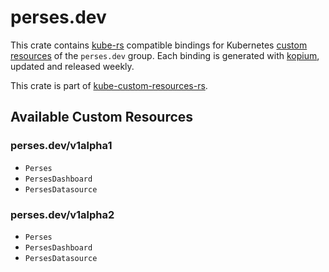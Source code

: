 <!--
SPDX-FileCopyrightText: The kube-custom-resources-rs Authors
SPDX-License-Identifier: 0BSD
 -->

# perses.dev

This crate contains [kube-rs](https://kube.rs/) compatible bindings for Kubernetes [custom resources](https://kubernetes.io/docs/tasks/extend-kubernetes/custom-resources/custom-resource-definitions/) of the `perses.dev` group. Each binding is generated with [kopium](https://github.com/kube-rs/kopium), updated and released weekly.

This crate is part of [kube-custom-resources-rs](https://github.com/metio/kube-custom-resources-rs).

## Available Custom Resources

### perses.dev/v1alpha1
- `Perses`
- `PersesDashboard`
- `PersesDatasource`
### perses.dev/v1alpha2
- `Perses`
- `PersesDashboard`
- `PersesDatasource`
